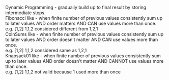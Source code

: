 Dynamic Programming - gradually build up to final result by storing intermediate steps.<br />
  Fibonacci like - when finite number of previous values consistently sum up to later values AND order matters AND CAN use values more than once.<br />
    e.g. [1,2] 1,1,2 considered different from 1,2,1<br />
  CoinSums like - when finite number of previous values consistently sum up to later values AND order doesn’t matter AND CAN use values more than once.<br />
    e.g. [1,2] 1,1,2 considered same as 1,2,1<br />
  Knapsack01 like - when finite number of previous values consistently sum up to later values AND order doesn’t matter AND CANNOT use values more than once.<br />
    e.g. [1,2] 1,1,2 not valid because 1 used more than once